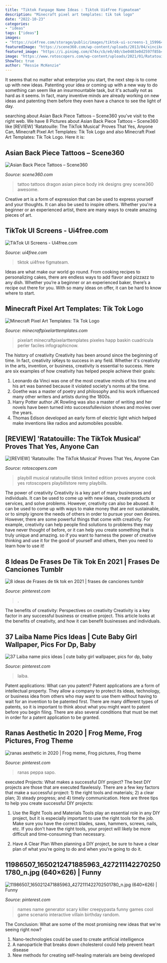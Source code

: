 ```yaml
---
title: "Tiktok Fanpage Name Ideas : Tiktok Ui4free Figmateam"
description: "Minecraft pixel art templates: tik tok logo"
date: "2022-10-23"
categories:
- "ideas"
tags: ["ideas"]
images:
- "https://ui4free.com/storage/public/images/tiktok-ui-screens-1_1599646399.jpeg"
featuredImage: "https://scene360.com/wp-content/uploads/2013/04/xincike-01.jpg"
featured_image: "https://i.pinimg.com/474x/cb/e0/40/cbe0403e0d2597f85b480db78881ca28.jpg"
image: "https://www.rotoscopers.com/wp-content/uploads/2021/01/RatatouilleMusical.jpg"
ShowToc: true
author: "Ressie McKenzie"
---
```



It seems that no matter what enterprise you start, the next step is to come up with new ideas. Patenting your idea or coming up with a new way to do something can seem like an insurmountable task, but it's actually not as hard as it seems. In fact, many inventive minds are already working on new ideas and patenting them before they even have a chance to see the light of day.

	

		
searching about Asian Back Piece Tattoos – Scene360 you've visit to the right web. We have 8 Pictures about Asian Back Piece Tattoos – Scene360 like [REVIEW] &#039;Ratatouille: The TikTok Musical&#039; Proves That Yes, Anyone Can, Minecraft Pixel Art Templates: Tik Tok Logo and also Minecraft Pixel Art Templates: Tik Tok Logo. Here it is:
		
    
## Asian Back Piece Tattoos – Scene360

<img loading=lazy src="https://scene360.com/wp-content/uploads/2013/04/xincike-01.jpg" onerror="this.onerror=null;this.src='https://tse4.mm.bing.net/th?id=OIP.TpRESFv7agCwhhwdCaMYkAHaJ1&amp;pid=15.1';" alt="Asian Back Piece Tattoos – Scene360">

_Source: scene360.com_

>tattoo tattoos dragon asian piece body ink designs grey scene360 awesome. 

	

Creative art is a form of expression that can be used to express yourself and your thoughts. It can also be used to inspire others. Whether you're a beginner or an experienced artist, there are many ways to create amazing pieces of art.

    
## TikTok UI Screens - Ui4free.com

<img loading=lazy src="https://ui4free.com/storage/public/images/tiktok-ui-screens-1_1599646399.jpeg" onerror="this.onerror=null;this.src='https://tse4.mm.bing.net/th?id=OIP.dmUoDpRbpnNvaguJa-Ye7gHaEE&amp;pid=15.1';" alt="TikTok UI Screens - Ui4free.com">

_Source: ui4free.com_

>tiktok ui4free figmateam. 

	

Ideas are what make our world go round. From cooking recipes to personalizing cakes, there are endless ways to add flavor and pizzazz to any dish. Whether you’re a beginner or an experienced baker, there’s a recipe out there for you. With so many ideas on offer, it can be hard to know where to start.

    
## Minecraft Pixel Art Templates: Tik Tok Logo

<img loading=lazy src="https://1.bp.blogspot.com/-8DjNAS8OIpY/XsgFDBBDOYI/AAAAAAAACXs/YBsi7KLaEJQ5nFqY-0vq5iBmencewIv4gCLcBGAsYHQ/s400/tiktok%2Blogo.PNG" onerror="this.onerror=null;this.src='https://tse3.mm.bing.net/th?id=OIP.qA0C65Q7OdGAI08jMWMRRQAAAA&amp;pid=15.1';" alt="Minecraft Pixel Art Templates: Tik Tok Logo">

_Source: minecraftpixelarttemplates.com_

>pixelart minecraftpixelarttemplates pixeles happ baskin cuadricula perler faciles infographicnow. 

	

The history of creativity
Creativity has been around since the beginning of time. In fact, creativity isKeys to success in any field. Whether it's creativity in the arts, invention, or business, creativity is essential to success. Here are six examples of how creativity has helped people achieve their goals: 
1. Leonardo da Vinci was one of the most creative minds of his time and his art was banned because it violated society's norms at the time. 
2. Goethe was a master of poetry and philosophy and his work influenced many other writers and artists during the 1800s. 
3. Harry Potter author JK Rowling was also a master of writing and her novels have been turned into successfullevision shows and movies over the years. 
4. Thomas Edison developed an early form of electric light which helped make inventions like radios and automobiles possible. 

    
## [REVIEW] &#039;Ratatouille: The TikTok Musical&#039; Proves That Yes, Anyone Can

<img loading=lazy src="https://www.rotoscopers.com/wp-content/uploads/2021/01/RatatouilleMusical.jpg" onerror="this.onerror=null;this.src='https://tse4.mm.bing.net/th?id=OIP.PpoPytA52yFjgYJp7o3lugHaLz&amp;pid=15.1';" alt="[REVIEW] &#039;Ratatouille: The TikTok Musical&#039; Proves That Yes, Anyone Can">

_Source: rotoscopers.com_

>playbill musical ratatouille tiktok limited edition proves anyone cook yes rotoscopers playbillstore remy playbills. 

	

The power of creativity
Creativity is a key part of many businesses and individuals. It can be used to come up with new ideas, create products or services, and solve problems. However, creativity can also be abused. It can be used to come up with ways to make money that are not sustainable, or to simply ignore the needs of others in order to pursue your own desires. However, there are some powerful things that come with creativity. For example, creativity can help people find solutions to problems they may have never thought of before, or it can help you create something that is truly unique and amazing. so if you want to harness the power of creative thinking and use it for the good of yourself and others, then you need to learn how to use it!

    
## 8 Ideas De Frases De Tik Tok En 2021 | Frases De Canciones Tumblr

<img loading=lazy src="https://i.pinimg.com/474x/eb/f1/9f/ebf19f01c0b28879cb0a381aee80ed13.jpg" onerror="this.onerror=null;this.src='https://tse1.mm.bing.net/th?id=OIP.TsuiwnakeJu2VmQKbFM7GQAAAA&amp;pid=15.1';" alt="8 ideas de Frases de tik tok en 2021 | frases de canciones tumblr">

_Source: pinterest.com_

>. 

	

The benefits of creativity: Perspectives on creativity
Creativity is a key factor in any successful business or creative project. This article looks at the benefits of creativity, and how it can benefit businesses and individuals.

    
## 37 Laiba Name Pics Ideas | Cute Baby Girl Wallpaper, Pics For Dp, Baby

<img loading=lazy src="https://i.pinimg.com/474x/cb/e0/40/cbe0403e0d2597f85b480db78881ca28.jpg" onerror="this.onerror=null;this.src='https://tse4.mm.bing.net/th?id=OIP.qv3DvcYIRE01_Q9D1i2f1wAAAA&amp;pid=15.1';" alt="37 Laiba name pics ideas | cute baby girl wallpaper, pics for dp, baby">

_Source: pinterest.com_

>laiba. 

	

Patent applications: What can you patent?
Patent applications are a form of intellectual property. They allow a company to protect its ideas, technology, or business idea from others who may want to use them without having to wait for an invention to be patented first. There are many different types of patents, so it is important to think about what you might want to patent before you begin filing. There are also several conditions that must be met in order for a patent application to be granted.

    
## Ranas Aesthetic In 2020 | Frog Meme, Frog Pictures, Frog Theme

<img loading=lazy src="https://i.pinimg.com/736x/5f/63/fb/5f63fb9d29364295577240b4e328ba8f.jpg" onerror="this.onerror=null;this.src='https://tse1.mm.bing.net/th?id=OIP.oZqSytf7QlltK2LSmSPRTgHaHa&amp;pid=15.1';" alt="ranas aesthetic in 2020 | Frog meme, Frog pictures, Frog theme">

_Source: pinterest.com_

>ranas peppa sapo. 

	

executed Projects: What makes a successful DIY project?
The best DIY projects are those that are executed flawlessly. There are a few key factors that make a successful project: 1) the right tools and materials; 2) a clear plan; 3) steady progress; and 4) timely communication. Here are three tips to help you create successful DIY projects:
1. Use the Right Tools and Materials
Tools play an essential role in any DIY project, but it is especially important to use the right tools for the job. Make sure you have the correct blades, saws, hammers, screws, nails, etc. If you don't have the right tools, your project will likely be more difficult and time-consuming than necessary.

2. Have A Clear Plan
When planning a DIY project, be sure to have a clear plan of what you're going to do and when you're going to do it.

    
## 11986507_1650212471885963_4272111422702501780_n.jpg (640×626) | Funny

<img loading=lazy src="https://i.pinimg.com/736x/f5/21/de/f521ded2accea1ff43260055ca2b7005--random-stuff-game.jpg" onerror="this.onerror=null;this.src='https://tse4.mm.bing.net/th?id=OIP.ZD6849ppL7dF6c-XM_yj8QHaHP&amp;pid=15.1';" alt="11986507_1650212471885963_4272111422702501780_n.jpg (640×626) | Funny">

_Source: pinterest.com_

>names name generator scary killer creepypasta funny games cool game scenario interactive villain birthday random. 

	

The Conclusion: What are some of the most promising new ideas that we're seeing right now?
1. Nano-technologies could be used to create artificial intelligence
2. A nanoparticle that breaks down cholesterol could help prevent heart disease
3. New methods for creating self-healing materials are being developed

